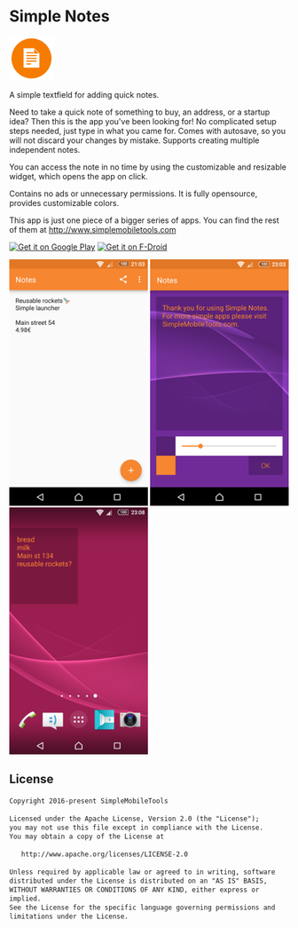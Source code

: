 # Simple Notes
<img alt="Logo" src="app/src/main/res/mipmap-xxxhdpi/ic_launcher.png" width="80">

A simple textfield for adding quick notes.

Need to take a quick note of something to buy, an address, or a startup idea? Then this is the app you've been looking for! No complicated setup steps needed, just type in what you came for. Comes with autosave, so you will not discard your changes by mistake. Supports creating multiple independent notes.

You can access the note in no time by using the customizable and resizable widget, which opens the app on click.

Contains no ads or unnecessary permissions. It is fully opensource, provides customizable colors.

This app is just one piece of a bigger series of apps. You can find the rest of them at http://www.simplemobiletools.com

<a href='https://play.google.com/store/apps/details?id=com.simplemobiletools.notes'><img src='http://simplemobiletools.github.io/assets/public/google-play.png' alt='Get it on Google Play' height=45/></a>
<a href='https://f-droid.org/app/com.simplemobiletools.notes'><img src='http://simplemobiletools.github.io/assets/public/f-droid.png' alt='Get it on F-Droid' height=45 ></a>

<img alt="App image" src="screenshots/app.png" width="250">
<img alt="App image" src="screenshots/widget_config.png" width="250">
<img alt="App image" src="screenshots/widget.png" width="250">

License
-------
    Copyright 2016-present SimpleMobileTools
    
    Licensed under the Apache License, Version 2.0 (the "License");
    you may not use this file except in compliance with the License.
    You may obtain a copy of the License at
    
       http://www.apache.org/licenses/LICENSE-2.0
    
    Unless required by applicable law or agreed to in writing, software
    distributed under the License is distributed on an "AS IS" BASIS,
    WITHOUT WARRANTIES OR CONDITIONS OF ANY KIND, either express or implied.
    See the License for the specific language governing permissions and
    limitations under the License.
